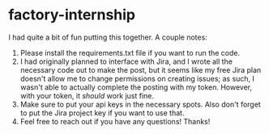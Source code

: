 # factory-internship
 
I had quite a bit of fun putting this together. A couple notes:

1. Please install the requirements.txt file if you want to run the code.
2. I had originally planned to interface with Jira, and I wrote all the necessary code out to make the post, but it seems like my free Jira plan doesn't allow me to change permissions on creating issues; as such, I wasn't able to actually complete the posting with my token. However, with your token, it *should* work just fine.
3. Make sure to put your api keys in the necessary spots. Also don't forget to put the Jira project key if you want to use that.
4. Feel free to reach out if you have any questions! Thanks!
